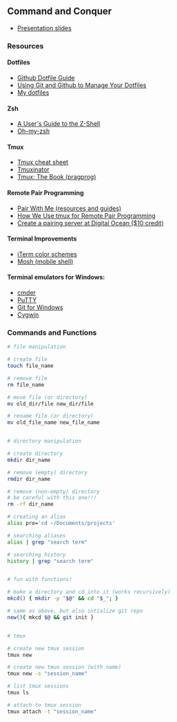 ## Command and Conquer
- [Presentation slides](https://jonoliver.github.io/command-and-conquer/)

### Resources

#### Dotfiles
- [Github Dotfile Guide](https://dotfiles.github.io/)
- [Using Git and Github to Manage Your Dotfiles](http://blog.smalleycreative.com/tutorials/using-git-and-github-to-manage-your-dotfiles/)
- [My dotfiles](https://github.com/jonoliver/dotfiles)

#### Zsh
- [A User's Guide to the Z-Shell](http://zsh.sourceforge.net/Guide/zshguide.html)
- [Oh-my-zsh](https://github.com/robbyrussell/oh-my-zsh)

#### Tmux
- [Tmux cheat sheet](https://gist.github.com/MohamedAlaa/2961058)
- [Tmuxinator](https://github.com/tmuxinator/tmuxinator)
- [Tmux: The Book (pragprog)](https://pragprog.com/book/bhtmux/tmux)

#### Remote Pair Programming
- [Pair With Me (resources and guides)](http://www.pairprogramwith.me/)
- [How We Use tmux for Remote Pair Programming](http://pivotallabs.com/how-we-use-tmux-for-remote-pair-programming/)
- [Create a pairing server at Digital Ocean ($10 credit)](https://m.do.co/c/da72a8bfea8d)

#### Terminal Improvements
- [iTerm color schemes](http://iterm2colorschemes.com/)
- [Mosh (mobile shell)](https://mosh.org/)

#### Terminal emulators for Windows:
- [cmder](http://cmder.net/)
- [PuTTY](http://www.putty.org/)
- [Git for Windows](https://git-scm.com/downloads)
- [Cygwin](https://www.cygwin.com/)

### Commands and Functions

```bash
# file manipulation

# create file
touch file_name

# remove file
rm file_name

# move file (or directory)
mv old_dir/file new_dir/file

# rename file (or directory)
mv old_file_name new_file_name


# directory manipulation

# create directory
mkdir dir_name

# remove (empty) directory
rmdir dir_name

# remove (non-empty) directory
# be careful with this one!!!
rm -rf dir_name

# creating an alias
alias pro='cd ~/Documents/projects'

# searching aliases
alias | grep "search term"

# searching history
history | grep "search term"


# fun with functions!

# make a directory and cd into it (works recursively)
mkcd() { mkdir -p "$@" && cd "$_"; }

# same as above, but also intialize git repo
new(){ mkcd $@ && git init }


# tmux

# create new tmux session
tmux new

# create new tmux session (with name)
tmux new -s "session_name"

# list tmux sessions
tmux ls

# attach to tmux session
tmux attach -t "session_name"

```
